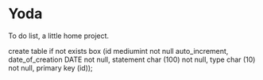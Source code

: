 # Yoda
To do list, a little home project.

create table if not exists box (id mediumint not null auto_increment, date_of_creation DATE not null, statement char
    (100) not null, type char (10) not null, primary key (id));
